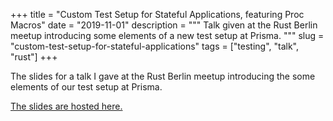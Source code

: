 +++
title = "Custom Test Setup for Stateful Applications, featuring Proc Macros"
date = "2019-11-01"
description = """
Talk given at the Rust Berlin meetup introducing some elements of a new test setup at Prisma.
"""
slug = "custom-test-setup-for-stateful-applications"
tags = ["testing", "talk", "rust"]
+++

The slides for a talk I gave at the Rust Berlin meetup introducing the
some elements of our test setup at Prisma.

[The slides are hosted here.](/talks/custom-test-setup-for-stateful-applications-feat-proc-macros.pdf)
